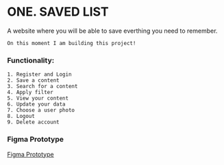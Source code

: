 # ONE. SAVED LIST

A website where you will be able to save everthing you need to remember.

`On this moment I am building this project!`

### Functionality:
    1. Register and Login
    2. Save a content
    3. Search for a content 
    4. Apply filter
    5. View your content
    6. Update your data
    7. Choose a user photo
    8. Logout
    9. Delete account

### Figma Prototype
[Figma Prototype](https://www.figma.com/file/GBXug5eJeAYn7CCmqORvEf/ONE.-SAVED-LIST?type=design&node-id=0%3A1&mode=design&t=RhDdQoctWqZGcpzk-1)

